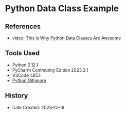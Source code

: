 # Python Data Class Example
## References
* [video: This Is Why Python Data Classes Are Awesome](https://www.youtube.com/watch?v=CvQ7e6yUtnw)
## Tools Used
* Python 3.12.1
* PyCharm Community Edition 2023.3.1
* VSCode 1.85.1
* [Python GitIgnore](https://github.com/github/gitignore/blob/main/Python.gitignore)
## History
* Date Created: 2023-12-19